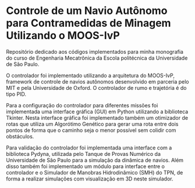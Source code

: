# Controle de um Navio Autônomo para Contramedidas de Minagem Utilizando o MOOS-IvP

Repositório dedicado aos códigos implementados para minha monografia do curso de Engenharia Mecatrônica da Escola politécnica da Universidade de São Paulo.

O controlador foi implementado utilizando a arquitetura do MOOS-IvP, framework de controle de navios autônomos desenvolvido em parceria pelo MIT e pela Universidade de Oxford. O controlador de rumo e trajetória é do tipo PID.

Para a configuração do controlador para diferentes missões foi implementada uma interface gráfica (GUI) em Python utilizando a biblioteca Tkinter. Nesta interface gráfica foi implementado também um otimizador de rotas que utiliza um Algorótimo Genético para gerar uma rota entre dois pontos de forma que o caminho seja o menor possível sem colidir com obstáculos.

Para validação do controlador foi implementada uma interface com a biblioteca Pydyna, utilizada pelo Tanque de Provas Numérico da Universidade de São Paulo para a simulação da dinâmica de navios. Além disso também foi implementado um módulo para interface entre o controlador e o Simulador de Manobras Hidrodinâmico (SMH) do TPN, de forma a realizar simulações com visualização em 3D neste simulador. 


